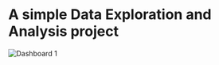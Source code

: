 # A simple Data Exploration and Analysis project



![Dashboard 1](https://github.com/prakash-d07/snowflake_integration_Data_analysis/assets/57107490/f1e70a2f-9f4e-4366-9e2f-b9bc05a46178)
